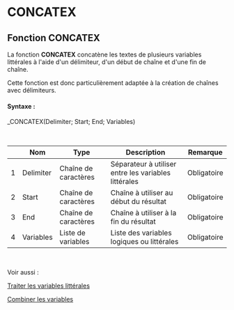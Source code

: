 # CONCATEX

## Fonction CONCATEX

La fonction **CONCATEX** concatène les textes de plusieurs variables littérales à l'aide d'un délimiteur, d'un début de chaîne et d'une fin de chaîne.

Cette fonction est donc particulièrement adaptée à la création de chaînes avec délimiteurs.

#### Syntaxe :&nbsp;

\_CONCATEX(Delimiter; Start; End; Variables)

&nbsp;

| &nbsp; | **Nom** |**Type**|**Description**|**Remarque** |
| --- | --- | --- | --- | --- |
| &#49; | Delimiter | Chaîne de caractères | Séparateur à utiliser entre les variables littérales | Obligatoire |
| &#50; | Start | Chaîne de caractères | Chaîne à utiliser au début du résultat | Obligatoire |
| &#51; | End | Chaîne de caractères | Chaîne à utiliser à la fin du résultat | Obligatoire |
| &#52; | Variables | Liste de variables | Liste des variables logiques ou littérales | Obligatoire |


&nbsp;

Voir aussi :&nbsp;

[Traiter les variables littérales](<Traiterlesvariableslitterales.md>)

[Combiner les variables](<Combinerlesvariables1.md>)